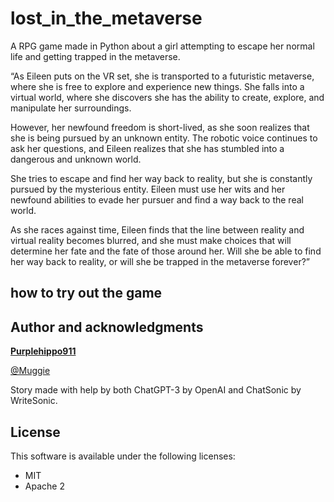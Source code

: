 # lost_in_the_metaverse
A RPG game made in Python about a girl attempting to escape her normal life and getting trapped in the metaverse.

“As Eileen puts on the VR set, she is transported to a futuristic metaverse, where she is free to explore and experience new things. She falls into a virtual world, where she discovers she has the ability to create, explore, and manipulate her surroundings.

However, her newfound freedom is short-lived, as she soon realizes that she is being pursued by an unknown entity. The robotic voice continues to ask her questions, and Eileen realizes that she has stumbled into a dangerous and unknown world.

She tries to escape and find her way back to reality, but she is constantly pursued by the mysterious entity. Eileen must use her wits and her newfound abilities to evade her pursuer and find a way back to the real world.

As she races against time, Eileen finds that the line between reality and virtual reality becomes blurred, and she must make choices that will determine her fate and the fate of those around her. Will she be able to find her way back to reality, or will she be trapped in the metaverse forever?”

## how to try out the game



## Author and acknowledgments

[__**Purplehippo911**__](https://github.com/purplehippo911)

[@Muggie](https://twitter.com/muggie43)

Story made with help by both ChatGPT-3 by OpenAI and ChatSonic by WriteSonic.

## License

This software is available under the following licenses:

- MIT
- Apache 2